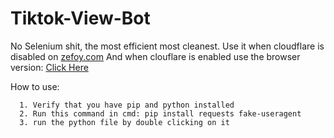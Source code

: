 # Tiktok-View-Bot
No Selenium shit, the most efficient most cleanest.
Use it when cloudflare is disabled on <a href="https://zefoy.com">zefoy.com<a>
And when clouflare is enabled use the browser version: <a href="https://github.com/platipus9999/Tiktok-Bot">Click Here<a>

How to use:
```
  1. Verify that you have pip and python installed
  2. Run this command in cmd: pip install requests fake-useragent
  3. run the python file by double clicking on it
```
